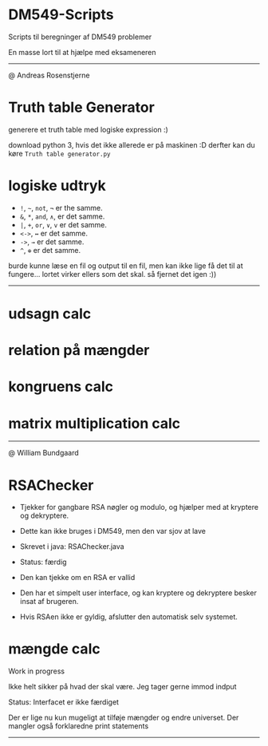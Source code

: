 # DM549-Scripts
Scripts til beregninger af DM549 problemer

En masse lort til at hjælpe med eksameneren

______________________________
@ Andreas Rosenstjerne
# Truth	table Generator
generere et truth table med logiske expression :)

download python 3, hvis det ikke allerede er på maskinen :D
derfter kan du køre `Truth table generator.py`

# logiske udtryk
- `!`, `~`, `not`, `¬` er the samme.
- `&`, `*`, `and`, `∧`, er det samme.
- `|`, `+`, `or`, `∨`, `v` er det samme.
- `<->`, `↔` er det samme.
- `->`, `→` er det samme.
- `^`, `⊕` er det samme.

burde kunne læse en fil og output til en fil, men kan ikke lige få det
til at fungere... lortet virker ellers som det skal. så fjernet det igen :))
______________________________

# udsagn calc

# relation på mængder

# kongruens calc

# matrix multiplication calc

_____________________________
@ William Bundgaard 
# RSAChecker 
- Tjekker for gangbare RSA nøgler og modulo, og hjælper med at kryptere og dekryptere.

- Dette kan ikke bruges i DM549, men den var sjov at lave

- Skrevet i java: RSAChecker.java

- Status: færdig 

- Den kan tjekke om en RSA er vallid

- Den har et simpelt user interface, og kan kryptere og dekryptere besker insat af brugeren. 

- Hvis RSAen ikke er gyldig, afslutter den automatisk selv systemet.

# mængde calc

Work in progress

Ikke helt sikker på hvad der skal være. Jeg tager gerne immod indput

Status: Interfacet er ikke færdiget 

Der er lige nu kun mugeligt at tilføje mængder og endre universet.
Der mangler også forklaredne print statements  
_____________________________